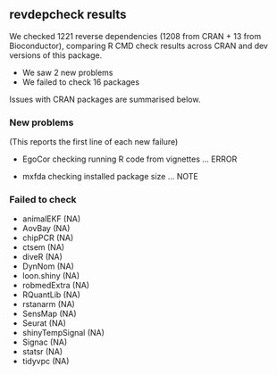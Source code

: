 ## revdepcheck results

We checked 1221 reverse dependencies (1208 from CRAN + 13 from Bioconductor), comparing R CMD check results across CRAN and dev versions of this package.

 * We saw 2 new problems
 * We failed to check 16 packages

Issues with CRAN packages are summarised below.

### New problems
(This reports the first line of each new failure)

* EgoCor
  checking running R code from vignettes ... ERROR

* mxfda
  checking installed package size ... NOTE

### Failed to check

* animalEKF       (NA)
* AovBay          (NA)
* chipPCR         (NA)
* ctsem           (NA)
* diveR           (NA)
* DynNom          (NA)
* loon.shiny      (NA)
* robmedExtra     (NA)
* RQuantLib       (NA)
* rstanarm        (NA)
* SensMap         (NA)
* Seurat          (NA)
* shinyTempSignal (NA)
* Signac          (NA)
* statsr          (NA)
* tidyvpc         (NA)
